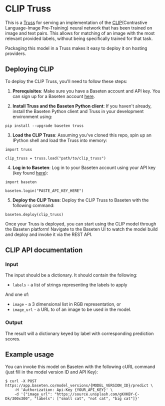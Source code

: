 # CLIP Truss

This is a [Truss](https://truss.baseten.co/) for serving an implementation of the
[CLIP](https://github.com/openai/CLIP)(Contrastive Language-Image Pre-Training)
neural network that has been trained on image and text pairs. This allows for matching of an image with the most
relevant provided labels, without being specifically trained for that task.

Packaging this model in a Truss makes it easy to deploy it on hosting providers.

## Deploying CLIP

To deploy the CLIP Truss, you'll need to follow these steps:

1. __Prerequisites__: Make sure you have a Baseten account and API key. You can sign up for a Baseten account [here](https://app.baseten.co/signup).

2. __Install Truss and the Baseten Python client__: If you haven't already, install the Baseten Python client and Truss in your development environment using:
```
pip install --upgrade baseten truss
```

3. __Load the CLIP Truss__: Assuming you've cloned this repo, spin up an IPython shell and load the Truss into memory:
```
import truss

clip_truss = truss.load("path/to/clip_truss")
```

4. __Log in to Baseten__: Log in to your Baseten account using your API key (key found [here](https://app.baseten.co/settings/account/api_keys)):
```
import baseten

baseten.login("PASTE_API_KEY_HERE")
```

5. __Deploy the CLIP Truss__: Deploy the CLIP Truss to Baseten with the following command:
```
baseten.deploy(clip_truss)
```

Once your Truss is deployed, you can start using the CLIP model through the Baseten platform! Navigate to the Baseten UI to watch the model build and deploy and invoke it via the REST API.

## CLIP API documentation

### Input

The input should be a dictionary. It should contain the following:

* `labels` - a list of strings representing the labels to apply

And one of:

* `image` - a 3 dimensional list in RGB representation, or
* `image_url` - a URL to of an image to be used in the model.

### Output

The result will a dictionary keyed by label with corresponding prediction scores.

## Example usage

You can invoke this model on Baseten with the following cURL command (just fill in the model version ID and API Key):

```
$ curl -X POST https://app.baseten.co/model_versions/{MODEL_VERSION_ID}/predict \
    -H 'Authorization: Api-Key {YOUR_API_KEY}' \
    -d '{"image_url": "https://source.unsplash.com/gKXKBY-C-Dk/300x300", "labels": ["small cat", "not cat", "big cat"]}'
```
